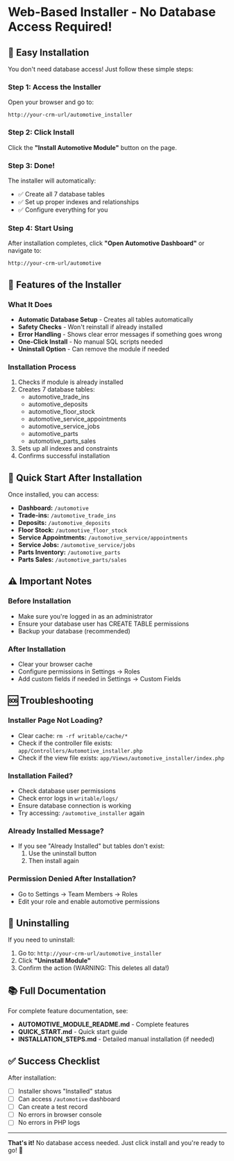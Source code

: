 # Web-Based Installer - No Database Access Required!

## 🎉 Easy Installation

You don't need database access! Just follow these simple steps:

### Step 1: Access the Installer
Open your browser and go to:
```
http://your-crm-url/automotive_installer
```

### Step 2: Click Install
Click the **"Install Automotive Module"** button on the page.

### Step 3: Done!
The installer will automatically:
- ✅ Create all 7 database tables
- ✅ Set up proper indexes and relationships
- ✅ Configure everything for you

### Step 4: Start Using
After installation completes, click **"Open Automotive Dashboard"** or navigate to:
```
http://your-crm-url/automotive
```

## 🔧 Features of the Installer

### What It Does
- **Automatic Database Setup** - Creates all tables automatically
- **Safety Checks** - Won't reinstall if already installed
- **Error Handling** - Shows clear error messages if something goes wrong
- **One-Click Install** - No manual SQL scripts needed
- **Uninstall Option** - Can remove the module if needed

### Installation Process
1. Checks if module is already installed
2. Creates 7 database tables:
   - automotive_trade_ins
   - automotive_deposits
   - automotive_floor_stock
   - automotive_service_appointments
   - automotive_service_jobs
   - automotive_parts
   - automotive_parts_sales
3. Sets up all indexes and constraints
4. Confirms successful installation

## 🚀 Quick Start After Installation

Once installed, you can access:

- **Dashboard:** `/automotive`
- **Trade-ins:** `/automotive_trade_ins`
- **Deposits:** `/automotive_deposits`
- **Floor Stock:** `/automotive_floor_stock`
- **Service Appointments:** `/automotive_service/appointments`
- **Service Jobs:** `/automotive_service/jobs`
- **Parts Inventory:** `/automotive_parts`
- **Parts Sales:** `/automotive_parts/sales`

## ⚠️ Important Notes

### Before Installation
- Make sure you're logged in as an administrator
- Ensure your database user has CREATE TABLE permissions
- Backup your database (recommended)

### After Installation
- Clear your browser cache
- Configure permissions in Settings → Roles
- Add custom fields if needed in Settings → Custom Fields

## 🆘 Troubleshooting

### Installer Page Not Loading?
- Clear cache: `rm -rf writable/cache/*`
- Check if the controller file exists: `app/Controllers/Automotive_installer.php`
- Check if the view file exists: `app/Views/automotive_installer/index.php`

### Installation Failed?
- Check database user permissions
- Check error logs in `writable/logs/`
- Ensure database connection is working
- Try accessing: `/automotive_installer` again

### Already Installed Message?
- If you see "Already Installed" but tables don't exist:
  1. Use the uninstall button
  2. Then install again

### Permission Denied After Installation?
- Go to Settings → Team Members → Roles
- Edit your role and enable automotive permissions

## 🔄 Uninstalling

If you need to uninstall:

1. Go to: `http://your-crm-url/automotive_installer`
2. Click **"Uninstall Module"**
3. Confirm the action (WARNING: This deletes all data!)

## 📚 Full Documentation

For complete feature documentation, see:
- **AUTOMOTIVE_MODULE_README.md** - Complete features
- **QUICK_START.md** - Quick start guide
- **INSTALLATION_STEPS.md** - Detailed manual installation (if needed)

## ✅ Success Checklist

After installation:
- [ ] Installer shows "Installed" status
- [ ] Can access `/automotive` dashboard
- [ ] Can create a test record
- [ ] No errors in browser console
- [ ] No errors in PHP logs

---

**That's it!** No database access needed. Just click install and you're ready to go! 🚀